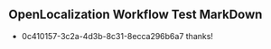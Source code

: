 ## OpenLocalization Workflow Test MarkDown
* 0c410157-3c2a-4d3b-8c31-8ecca296b6a7 thanks!

<!--HONumber=Nov16_HO2-->


